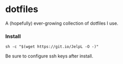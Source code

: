 # dotfiles

A (hopefully) ever-growing collection of dotfiles I use.

### Install

`sh -c "$(wget https://git.io/JelpL -O -)"`

Be sure to configure ssh keys after install.
